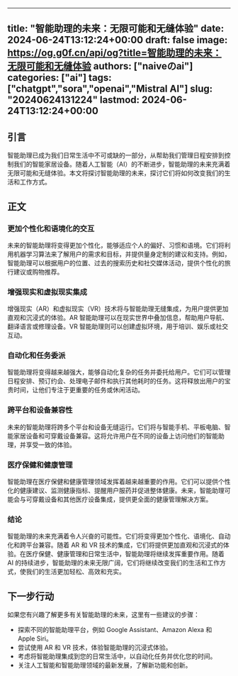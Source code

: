 
---
title: "智能助理的未来：无限可能和无缝体验"
date: 2024-06-24T13:12:24+00:00
draft: false
image: https://og.g0f.cn/api/og?title=智能助理的未来：无限可能和无缝体验
authors: ["naiveのai"]
categories: ["ai"]
tags: ["chatgpt","sora","openai","Mistral AI"]
slug: "20240624131224"
lastmod: 2024-06-24T13:12:24+00:00
---
## 引言

智能助理已成为我们日常生活中不可或缺的一部分，从帮助我们管理日程安排到控制我们的智能家居设备。随着人工智能（AI）的不断进步，智能助理的未来充满着无限可能和无缝体验。本文将探讨智能助理的未来，探讨它们将如何改变我们的生活和工作方式。

## 正文

### 更加个性化和语境化的交互

未来的智能助理将变得更加个性化，能够适应个人的偏好、习惯和语境。它们将利用机器学习算法来了解用户的需求和目标，并提供量身定制的建议和支持。例如，智能助理可以根据用户的位置、过去的搜索历史和社交媒体活动，提供个性化的旅行建议或购物推荐。

### 增强现实和虚拟现实集成

增强现实（AR）和虚拟现实（VR）技术将与智能助理无缝集成，为用户提供更加直观和沉浸式的体验。AR 智能助理可以在现实世界中叠加信息，帮助用户导航、翻译语言或修理设备。VR 智能助理则可以创建虚拟环境，用于培训、娱乐或社交互动。

### 自动化和任务委派

智能助理将变得越来越强大，能够自动化复杂的任务并委托给用户。它们可以管理日程安排、预订约会、处理电子邮件和执行其他耗时的任务。这将释放出用户的宝贵时间，让他们专注于更重要的任务或休闲活动。

### 跨平台和设备兼容性

未来的智能助理将跨多个平台和设备无缝运行。它们将与智能手机、平板电脑、智能家居设备和可穿戴设备兼容。这将允许用户在不同的设备上访问他们的智能助理，并享受一致的体验。

### 医疗保健和健康管理

智能助理在医疗保健和健康管理领域发挥着越来越重要的作用。它们可以提供个性化的健康建议、监测健康指标、提醒用户服药并促进整体健康。未来，智能助理可能会与可穿戴设备和其他医疗设备集成，提供更全面的健康管理解决方案。

### 结论

智能助理的未来充满着令人兴奋的可能性。它们将变得更加个性化、语境化、自动化和跨平台兼容。随着 AR 和 VR 技术的集成，它们将提供更加直观和沉浸式的体验。在医疗保健、健康管理和日常生活中，智能助理将继续发挥重要作用。随着 AI 的持续进步，智能助理的未来无限广阔，它们将继续改变我们的生活和工作方式，使我们的生活更加轻松、高效和充实。

## 下一步行动

如果您有兴趣了解更多有关智能助理的未来，这里有一些建议的步骤：

* 探索不同的智能助理平台，例如 Google Assistant、Amazon Alexa 和 Apple Siri。
* 尝试使用 AR 和 VR 技术，体验智能助理的沉浸式体验。
* 考虑将智能助理集成到您的日常生活中，以自动化任务并优化您的时间。
* 关注人工智能和智能助理领域的最新发展，了解新功能和创新。